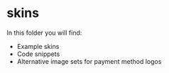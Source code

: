 skins
=====

In this folder you will find:

* Example skins
* Code snippets
* Alternative image sets for payment method logos
